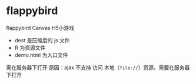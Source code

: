 # flappybird
flappybird Canvas H5小游戏


 - dest 是压缩后的 js 文件
 - R 为资源文件
 - demo.html 为入口文件

需在服务器下打开
  原因：ajax 不支持 访问 本地（`file://`）资源，需要在服务器下打开

